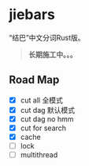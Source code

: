 jiebars
======

“结巴”中文分词Rust版。

> **长期施工中。。。**

## Road Map

- [x] cut all 全模式
- [x] cut dag 默认模式
- [x] cut dag no hmm
- [x] cut for search
- [x] cache
- [ ] lock
- [ ] multithread
